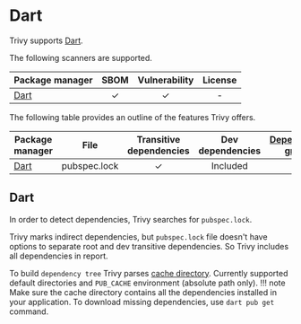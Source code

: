 # Dart

Trivy supports [Dart][dart].

The following scanners are supported.

| Package manager         | SBOM  | Vulnerability | License |
|-------------------------| :---: | :-----------: |:-------:|
| [Dart][dart-repository] |   ✓   |       ✓       |    -    |

The following table provides an outline of the features Trivy offers.


| Package manager         | File         | Transitive dependencies | Dev dependencies | [Dependency graph][dependency-graph] | Position |
|-------------------------|--------------|:-----------------------:|:----------------:|:------------------------------------:|:--------:|
| [Dart][dart-repository] | pubspec.lock |            ✓            |     Included     |                  ✓                   |    -     |

## Dart
In order to detect dependencies, Trivy searches for `pubspec.lock`.

Trivy marks indirect dependencies, but `pubspec.lock` file doesn't have options to separate root and dev transitive dependencies.
So Trivy includes all dependencies in report.

To build `dependency tree` Trivy parses [cache directory][cache-directory]. Currently supported default directories and `PUB_CACHE` environment (absolute path only).
!!! note
    Make sure the cache directory contains all the dependencies installed in your application. To download missing dependencies, use `dart pub get` command.     

[dart]: https://dart.dev/
[dart-repository]: https://pub.dev/
[dependency-graph]: ../../configuration/reporting.md#show-origins-of-vulnerable-dependencies
[cache-directory]: https://dart.dev/tools/pub/glossary#system-cache
